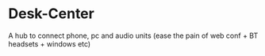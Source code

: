 # Desk-Center
A hub to connect phone, pc and audio units (ease the pain of web conf + BT headsets + windows etc)
